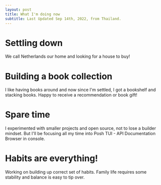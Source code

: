 ```yaml
---
layout: post
title: What I'm doing now
subtitle: Last Updated Sep 14th, 2022, from Thailand. 
---
```


# Settling down
We call Netherlands our home and looking for a house to buy! 
 
# Building a book collection
I like having books around and now since I'm settled, I got a bookshelf and stacking books. Happy to receive a recommendation or book gift!

# Spare time
I experimented with smaller projects and open source, not to lose a builder mindset. But I'll be focusing all my time into Posh TUI - API Documentation Browser in console.

# Habits are everything!
Working on building up correct set of habits. Family life requires some stability and balance is easy to tip over.

